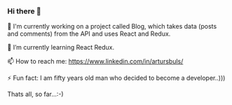 ### Hi there 👋

🔭 I'm currently working on a project called Blog, which takes data (posts and comments) from the API and uses React and Redux.

🌱 I’m currently learning React Redux. 

📫 How to reach me: https://www.linkedin.com/in/artursbuls/

⚡ Fun fact: I am fifty years old man who decided to become a developer..))) 

Thats all, so far...:-)
